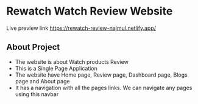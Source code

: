 # Rewatch Watch Review Website

Live preview link https://rewatch-review-najmul.netlify.app/

## About Project

- The website is about Watch products Review
- This is a Single Page Application
- The website have Home page, Review page, Dashboard page, Blogs page and About page
- It has a navigation with all the pages links. We can navigate any pages using this navbar

